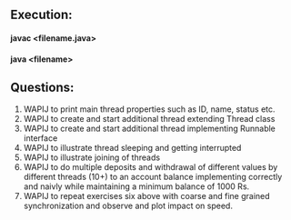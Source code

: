 ## Execution:

#### javac \<filename.java\>
#### java \<filename\>

## Questions:

1. WAPIJ to print main thread properties such as ID, name, status etc.
2. WAPIJ to create and start additional thread extending Thread class 
3. WAPIJ to create and start additional thread implementing Runnable interface
4. WAPIJ to illustrate thread sleeping and getting interrupted
5.  WAPIJ to illustrate joining of threads
6. WAPIJ to do multiple deposits and withdrawal of different values  by different threads (10+) to an account balance implementing correctly and naivly while maintaining a minimum balance of 1000 Rs.
7. WAPIJ to repeat exercises six above with coarse and fine grained synchronization and observe and plot impact on speed. 

